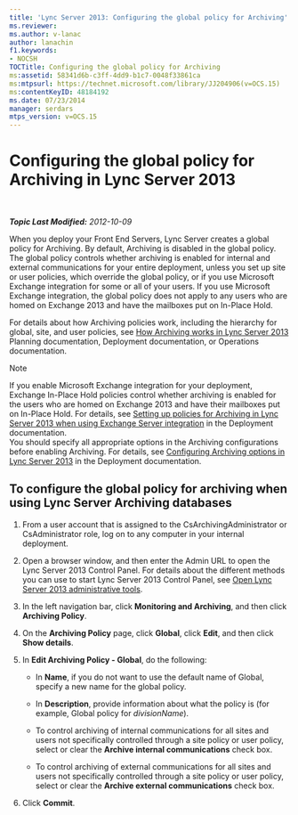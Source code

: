 ```yaml
---
title: 'Lync Server 2013: Configuring the global policy for Archiving'
ms.reviewer: 
ms.author: v-lanac
author: lanachin
f1.keywords:
- NOCSH
TOCTitle: Configuring the global policy for Archiving
ms:assetid: 58341d6b-c3ff-4dd9-b1c7-0048f33861ca
ms:mtpsurl: https://technet.microsoft.com/library/JJ204906(v=OCS.15)
ms:contentKeyID: 48184192
ms.date: 07/23/2014
manager: serdars
mtps_version: v=OCS.15
---
```


<div data-xmlns="http://www.w3.org/1999/xhtml">

<div class="topic" data-xmlns="http://www.w3.org/1999/xhtml" data-msxsl="urn:schemas-microsoft-com:xslt" data-cs="http://msdn.microsoft.com/">

<div data-asp="http://msdn2.microsoft.com/asp">

# Configuring the global policy for Archiving in Lync Server 2013

</div>

<div id="mainSection">

<div id="mainBody">

<span> </span>

_**Topic Last Modified:** 2012-10-09_

When you deploy your Front End Servers, Lync Server creates a global policy for Archiving. By default, Archiving is disabled in the global policy. The global policy controls whether archiving is enabled for internal and external communications for your entire deployment, unless you set up site or user policies, which override the global policy, or if you use Microsoft Exchange integration for some or all of your users. If you use Microsoft Exchange integration, the global policy does not apply to any users who are homed on Exchange 2013 and have the mailboxes put on In-Place Hold.

For details about how Archiving policies work, including the hierarchy for global, site, and user policies, see [How Archiving works in Lync Server 2013](lync-server-2013-how-archiving-works.md) Planning documentation, Deployment documentation, or Operations documentation.

<div>


> [!NOTE]  
> If you enable Microsoft Exchange integration for your deployment, Exchange In-Place Hold policies control whether archiving is enabled for the users who are homed on Exchange 2013 and have their mailboxes put on In-Place Hold. For details, see <A href="lync-server-2013-setting-up-policies-for-archiving-when-using-exchange-server-integration.md">Setting up policies for Archiving in Lync Server 2013 when using Exchange Server integration</A> in the Deployment documentation.<BR>You should specify all appropriate options in the Archiving configurations before enabling Archiving. For details, see <A href="lync-server-2013-configuring-archiving-options.md">Configuring Archiving options in Lync Server 2013</A> in the Deployment documentation.



</div>

<div>

## To configure the global policy for archiving when using Lync Server Archiving databases

1.  From a user account that is assigned to the CsArchivingAdministrator or CsAdministrator role, log on to any computer in your internal deployment.

2.  Open a browser window, and then enter the Admin URL to open the Lync Server 2013 Control Panel. For details about the different methods you can use to start Lync Server 2013 Control Panel, see [Open Lync Server 2013 administrative tools](lync-server-2013-open-lync-server-administrative-tools.md).

3.  In the left navigation bar, click **Monitoring and Archiving**, and then click **Archiving Policy**.

4.  On the **Archiving Policy** page, click **Global**, click **Edit**, and then click **Show details**.

5.  In **Edit Archiving Policy - Global**, do the following:
    
      - In **Name**, if you do not want to use the default name of Global, specify a new name for the global policy.
    
      - In **Description**, provide information about what the policy is (for example, Global policy for *divisionName*).
    
      - To control archiving of internal communications for all sites and users not specifically controlled through a site policy or user policy, select or clear the **Archive internal communications** check box.
    
      - To control archiving of external communications for all sites and users not specifically controlled through a site policy or user policy, select or clear the **Archive external communications** check box.

6.  Click **Commit**.

</div>

</div>

<span> </span>

</div>

</div>

</div>

